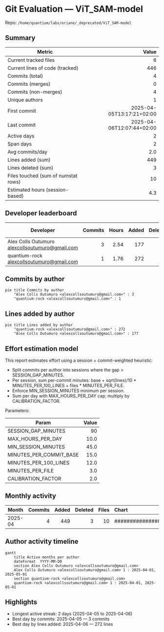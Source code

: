 # Git Evaluation — ViT_SAM-model

Repo: `/home/quantium/labs/oriane/_deprecated/ViT_SAM-model`

## Summary

| Metric | Value |
|---|---:|
| Current tracked files | 6 |
| Current lines of code (tracked) | 446 |
| Commits (total) | 4 |
| Commits (merges) | 0 |
| Commits (non-merges) | 4 |
| Unique authors | 1 |
| First commit | 2025-04-05T13:17:21+02:00 |
| Last commit | 2025-04-06T12:07:44+02:00 |
| Active days | 2 |
| Span days | 2 |
| Avg commits/day | 2.0 |
| Lines added (sum) | 449 |
| Lines deleted (sum) | 3 |
| Files touched (sum of numstat rows) | 10 |
| Estimated hours (session-based) | 4.3 |

## Developer leaderboard

| Developer | Commits | Hours | Added | Deleted | Files | Active days | First | Last | Avg size | Median size | Stars |
|---|---:|---:|---:|---:|---:|---:|---|---|---:|---:|:--:
| Alex Colls Outumuro <alexcollsoutumuro@gmail.com> | 3 | 2.54 | 177 | 2 | 4 | 1 | 2025-04-05T13:17:21+02:00 | 2025-04-05T13:19:00+02:00 | 59.67 | 2.0 | ★★★★★ |
| quantium-rock <alexcollsoutumuro@gmail.com> | 1 | 1.76 | 272 | 1 | 6 | 1 | 2025-04-06T12:07:44+02:00 | 2025-04-06T12:07:44+02:00 | 273.0 | 273.0 | ★★★☆☆ |

## Commits by author

```mermaid
pie title Commits by author
    "Alex Colls Outumuro <alexcollsoutumuro@gmail.com>" : 3
    "quantium-rock <alexcollsoutumuro@gmail.com>" : 1
```

## Lines added by author

```mermaid
pie title Lines added by author
    "quantium-rock <alexcollsoutumuro@gmail.com>" : 272
    "Alex Colls Outumuro <alexcollsoutumuro@gmail.com>" : 177
```

## Effort estimation model

This report estimates effort using a session + commit-weighted heuristic:
- Split commits per author into sessions where the gap > SESSION_GAP_MINUTES.
- Per session, sum per-commit minutes: base + sqrt(lines)/10 * MINUTES_PER_100_LINES + files * MINUTES_PER_FILE.
- Enforce MIN_SESSION_MINUTES minimum per session.
- Sum per day with MAX_HOURS_PER_DAY cap; multiply by CALIBRATION_FACTOR.

Parameters:

| Param | Value |
|---|---:|
| SESSION_GAP_MINUTES | 90 |
| MAX_HOURS_PER_DAY | 10.0 |
| MIN_SESSION_MINUTES | 45.0 |
| MINUTES_PER_COMMIT_BASE | 15.0 |
| MINUTES_PER_100_LINES | 12.0 |
| MINUTES_PER_FILE | 3.0 |
| CALIBRATION_FACTOR | 2.0 |

## Monthly activity

| Month | Commits | Added | Deleted | Files | Chart |
|---|---:|---:|---:|---:|:---|
| 2025-04 | 4 | 449 | 3 | 10 | ######################################## |

## Author activity timeline

```mermaid
gantt
    title Active months per author
    dateFormat  YYYY-MM-DD
    section Alex Colls Outumuro <alexcollsoutumuro@gmail.com>
    Alex Colls Outumuro <alexcollsoutumuro@gmail.com> 1 : 2025-04-01, 2025-05-01
    section quantium-rock <alexcollsoutumuro@gmail.com>
    quantium-rock <alexcollsoutumuro@gmail.com> 1 : 2025-04-01, 2025-05-01
```

## Highlights

- Longest active streak: 2 days (2025-04-05 to 2025-04-06)
- Best day by commits: 2025-04-05 — 3 commits
- Best day by lines added: 2025-04-06 — 272 lines

